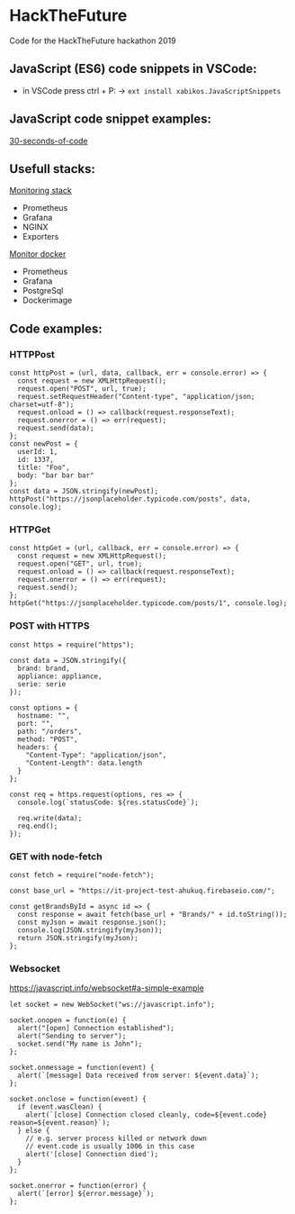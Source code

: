 # HackTheFuture
Code for the HackTheFuture hackathon 2019

## JavaScript (ES6) code snippets in VSCode:
- in VSCode press ctrl + P:
 -> `ext install xabikos.JavaScriptSnippets`
 
 ## JavaScript code snippet examples:
 [30-seconds-of-code](https://github.com/30-seconds/30-seconds-of-code#readme)

## Usefull stacks:
[Monitoring stack](https://github.com/savvydatainsights/monitoring)
* Prometheus
* Grafana 
* NGINX
* Exporters

[Monitor docker](https://github.com/EricLondon/prometheus-postgresql-grafana-docker)
* Prometheus
* Grafana
* PostgreSql
* Dockerimage

## Code examples:
### HTTPPost
```
const httpPost = (url, data, callback, err = console.error) => {
  const request = new XMLHttpRequest();
  request.open("POST", url, true);
  request.setRequestHeader("Content-type", "application/json; charset=utf-8");
  request.onload = () => callback(request.responseText);
  request.onerror = () => err(request);
  request.send(data);
};
const newPost = {
  userId: 1,
  id: 1337,
  title: "Foo",
  body: "bar bar bar"
};
const data = JSON.stringify(newPost);
httpPost("https://jsonplaceholder.typicode.com/posts", data, console.log);
```

### HTTPGet
```
const httpGet = (url, callback, err = console.error) => {
  const request = new XMLHttpRequest();
  request.open("GET", url, true);
  request.onload = () => callback(request.responseText);
  request.onerror = () => err(request);
  request.send();
};
httpGet("https://jsonplaceholder.typicode.com/posts/1", console.log);
```

### POST with HTTPS
```
const https = require("https");

const data = JSON.stringify({
  brand: brand,
  appliance: appliance,
  serie: serie
});

const options = {
  hostname: "",
  port: "",
  path: "/orders",
  method: "POST",
  headers: {
    "Content-Type": "application/json",
    "Content-Length": data.length
  }
};

const req = https.request(options, res => {
  console.log(`statusCode: ${res.statusCode}`);

  req.write(data);
  req.end();
});
```

### GET with node-fetch
```
const fetch = require("node-fetch");

const base_url = "https://it-project-test-ahukuq.firebaseio.com/";

const getBrandsById = async id => {
  const response = await fetch(base_url + "Brands/" + id.toString());
  const myJson = await response.json();
  console.log(JSON.stringify(myJson));
  return JSON.stringify(myJson);
};
```

### Websocket
https://javascript.info/websocket#a-simple-example
```
let socket = new WebSocket("ws://javascript.info");

socket.onopen = function(e) {
  alert("[open] Connection established");
  alert("Sending to server");
  socket.send("My name is John");
};

socket.onmessage = function(event) {
  alert(`[message] Data received from server: ${event.data}`);
};

socket.onclose = function(event) {
  if (event.wasClean) {
    alert(`[close] Connection closed cleanly, code=${event.code} reason=${event.reason}`);
  } else {
    // e.g. server process killed or network down
    // event.code is usually 1006 in this case
    alert('[close] Connection died');
  }
};

socket.onerror = function(error) {
  alert(`[error] ${error.message}`);
};
```
